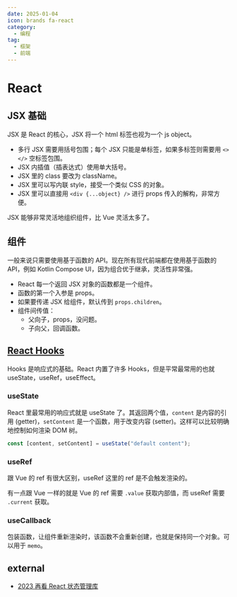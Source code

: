 ```yaml
---
date: 2025-01-04
icon: brands fa-react
category:
  - 编程
tag:
  - 框架
  - 前端
---
```


# React

## JSX 基础

JSX 是 React 的核心，JSX 将一个 html 标签也视为一个 js object。

- 多行 JSX 需要用括号包围；每个 JSX 只能是单标签，如果多标签则需要用 `<></>` 空标签包围。
- JSX 内插值（插表达式）使用单大括号。
- JSX 里的 class 要改为 className。
- JSX 里可以写内联 style，接受一个类似 CSS 的对象。
- JSX 里可以直接用 `<div {...object} />` 进行 props 传入的解构，非常方便。

JSX 能够非常灵活地组织组件，比 Vue 灵活太多了。

## 组件

一般来说只需要使用基于函数的 API。现在所有现代前端都在使用基于函数的 API，例如 Kotlin Compose UI，因为组合优于继承，灵活性非常强。

- React 每一个返回 JSX 对象的函数都是一个组件。
- 函数的第一个入参是 props。
- 如果要传递 JSX 给组件，默认传到 `props.children`。
- 组件间传值：
  - 父向子，props，没问题。
  - 子向父，回调函数。

## [React Hooks](https://zh-hans.react.dev/reference/react/hooks)

Hooks 是响应式的基础。React 内置了许多 Hooks，但是平常最常用的也就 useState，useRef，useEffect。

### useState

React 里最常用的响应式就是 useState 了。其返回两个值，`content` 是内容的引用 (getter)，`setContent` 是一个函数，用于改变内容 (setter)。这样可以比较明确地控制如何渲染 DOM 树。

```js
const [content, setContent] = useState("default content");
```

### useRef

跟 Vue 的 ref 有很大区别，useRef 这里的 ref 是不会触发渲染的。

有一点跟 Vue 一样的就是 Vue 的 ref 需要 `.value` 获取内部值，而 useRef 需要 `.current` 获取。

### useCallback

包装函数，让组件重新渲染时，该函数不会重新创建，也就是保持同一个对象。可以用于 `memo`。

## external

- [2023 再看 React 状态管理库](https://juejin.cn/post/7195513281228898363)
